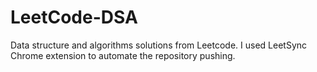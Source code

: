 # LeetCode-DSA
Data structure and algorithms solutions from Leetcode. I used LeetSync Chrome extension to automate the repository pushing.
